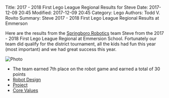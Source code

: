 Title: 2017 - 2018 First Lego League Regional Results for Steve
Date: 2017-12-09 20:45
Modified: 2017-12-09 20:45
Category: Lego
Authors: Todd V. Rovito
Summary: Steve 2017 - 2018 First Lego League Regional Results at Emmerson

Here are the results from the  [Springboro
Robotics](https://www.facebook.com/BoroBots) team Steve  from
the 2017 - 2018 First Lego League Regional at Emmersion
School.  Fortunately our team did qualify for the district
tournament, all the kids had fun this year (most important) and we
had great success this year.

![Photo](https://drive.google.com/uc?id=1PVkUckBayXAVGafaZvFR4jBIQAs1zGQz)

* The team earned 7th place on the robot game and earned a total of 30 points
* [Robot Design](https://drive.google.com/uc?id=14zKsLUHnM3RHzompEfb-QhcbbUYu0h3p)
* [Project](https://drive.google.com/uc?id=1PodXCWSnBQhogk8ojGhRmB_iLeH8ZEUd)
* [Core Values](https://drive.google.com/uc?id=15htUc6qNBC94No_hB95wKOXlK3sDDNwg)





